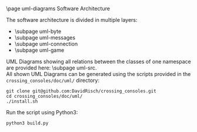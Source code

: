 \page uml-diagrams Software Architecture

The software architecture is divided in multiple layers:

* \subpage uml-byte
* \subpage uml-messages
* \subpage uml-connection
* \subpage uml-game

UML Diagrams showing all relations between the classes of one namespace are provided here: \subpage uml-src.  
All shown UML Diagrams can be generated using the scripts provided in the `crossing_consoles/doc/uml/` directory:

    git clone git@github.com:DavidRisch/crossing_consoles.git
    cd crossing_consoles/doc/uml/
    ./install.sh

Run the script using Python3:

    python3 build.py
